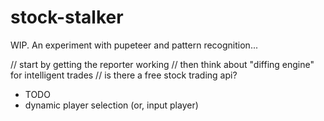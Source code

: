 # stock-stalker
WIP. An experiment with pupeteer and pattern recognition...

// start by getting the reporter working
// then think about "diffing engine" for intelligent trades
// is there a free stock trading api?

* TODO
* dynamic player selection (or, input player)
